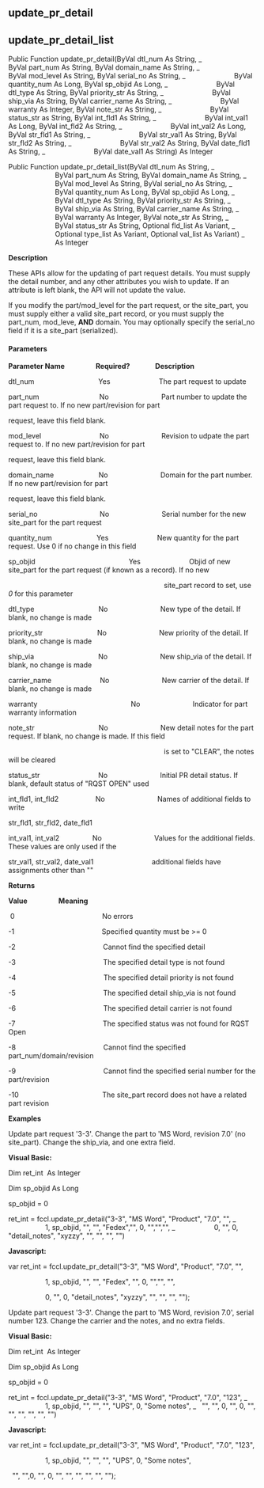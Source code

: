 update_pr_detail
------------------

update_pr_detail_list
-----------------------

Public Function update_pr_detail(ByVal dtl_num As String, _
                        ByVal part_num As String, ByVal domain_name As String, _
                        ByVal mod_level As String, ByVal serial_no As String, _
                        ByVal quantity_num As Long, ByVal sp_objid As Long, _
                        ByVal dtl_type As String, ByVal priority_str As String, _
                        ByVal ship_via As String, ByVal carrier_name As String, _
                        ByVal warranty As Integer, ByVal note_str As String, _
                        ByVal status_str as String, ByVal int_fld1 As String, _
                        ByVal int_val1 As Long, ByVal int_fld2 As String, _
                        ByVal int_val2 As Long, ByVal str_fld1 As String, _
                        ByVal str_val1 As String, ByVal str_fld2 As String, _
                        ByVal str_val2 As String, ByVal date_fld1 As String, _
                        ByVal date_val1 As String) As Integer

Public Function update_pr_detail_list(ByVal dtl_num As String, _
                        ByVal part_num As String, ByVal domain_name As String, _
                        ByVal mod_level As String, ByVal serial_no As String, _
                        ByVal quantity_num As Long, ByVal sp_objid As Long, _
                        ByVal dtl_type As String, ByVal priority_str As String, _
                        ByVal ship_via As String, ByVal carrier_name As String, _
                        ByVal warranty As Integer, ByVal note_str As String, _
                        ByVal status_str As String, Optional fld_list As Variant, _
                        Optional type_list As Variant, Optional val_list As Variant) _
                        As Integer

**Description**

These APIs allow for the updating of part request details. You must supply the detail number, and any other attributes you wish to update. If an attribute is left blank, the API will not update the value.

If you modify the part/mod_level for the part request, or the site_part, you must supply either a valid site_part record, or you must supply the part_num, mod_leve, **AND** domain. You may optionally specify the serial_no field if it is a site_part (serialized).

#### Parameters
**Parameter Name**                **Required?**             **Description**

dtl_num                                 Yes                         The part request to update

part_num                               No                           Part number to update the part request to. If no new part/revision for part

request, leave this field blank.

mod_level                              No                           Revision to udpate the part request to. If no new part/revision for part

request, leave this field blank.

domain_name                       No                           Domain for the part number. If no new part/revision for part

request, leave this field blank.

serial_no                                No                           Serial number for the new site_part for the part request

quantity_num                       Yes                         New quantity for the part request. Use 0 if no change in this field

sp_objid                                                Yes                         Objid of new site_part for the part request (if known as a record). If no new

                                                                                site_part record to set, use _0_ for this parameter

dtl_type                                 No                           New type of the detail. If blank, no change is made

priority_str                            No                           New priority of the detail. If blank, no change is made

ship_via                                 No                           New ship_via of the detail. If blank, no change is made

carrier_name                         No                           New carrier of the detail. If blank, no change is made

warranty                                                No                           Indicator for part warranty information

note_str                                 No                           New detail notes for the part request. If blank, no change is made. If this field

                                                                                is set to "CLEAR", the notes will be cleared

status_str                              No                           Initial PR detail status. If blank, default status of "RQST OPEN" used

int_fld1, int_fld2                   No                           Names of additional fields to write

str_fld1, str_fld2, date_fld1

int_val1, int_val2                 No                           Values for the additional fields. These values are only used if the

str_val1, str_val2, date_val1                              additional fields have assignments other than ""

**Returns**

**Value**                **Meaning**

 0                                             No errors

-1                                             Specified quantity must be >= 0

-2                                             Cannot find the specified detail

-3                                             The specified detail type is not found

-4                                             The specified detail priority is not found

-5                                             The specified detail ship_via is not found

-6                                             The specified detail carrier is not found

-7                                             The specified status was not found for RQST Open

-8                                             Cannot find the specified part_num/domain/revision

-9                                             Cannot find the specified serial number for the part/revision

-10                                           The site_part record does not have a related part revision

**Examples**

 Update part request '3-3'. Change the part to 'MS Word, revision 7.0' (no site_part). Change the ship_via, and one extra field.

**Visual Basic:**

Dim ret_int  As Integer

Dim sp_objid As Long

sp_objid = 0

ret_int = fccl.update_pr_detail("3-3", "MS Word", "Product", "7.0", "", _
                   1, sp_objid, "", "", "Fedex","", 0, "","","", _
                   0, "", 0, "detail_notes", "xyzzy", "", "", "", "")

**Javascript:**

var ret_int = fccl.update_pr_detail("3-3", "MS Word", "Product", "7.0", "",

                   1, sp_objid, "", "", "Fedex", "", 0, "","", "",

                   0, "", 0, "detail_notes", "xyzzy", "", "", "", "");

 Update part request '3-3'. Change the part to 'MS Word, revision 7.0', serial number 123. Change the carrier and the notes, and no extra fields.

**Visual Basic:**

Dim ret_int  As Integer

Dim sp_objid As Long

sp_objid = 0

ret_int = fccl.update_pr_detail("3-3", "MS Word", "Product", "7.0", "123", _
                   1, sp_objid, "", "", "", "UPS", 0, "Some notes", _
  "", "", 0, "", 0, "", "", "", "", "", "")

**Javascript:**

var ret_int = fccl.update_pr_detail("3-3", "MS Word", "Product", "7.0", "123",

                   1, sp_objid, "", "", "", "UPS", 0, "Some notes",

  "", "",0, "", 0, "", "", "", "", "", "");
